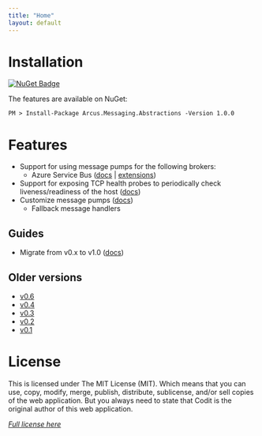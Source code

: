 ```yaml
---
title: "Home"
layout: default
---
```


# Installation

[![NuGet Badge](https://buildstats.info/nuget/Arcus.Messaging.Abstractions?packageVersion=1.0.0)](https://www.nuget.org/packages/Arcus.Messaging.Abstractions/1.0.0)

The features are available on NuGet:

```shell
PM > Install-Package Arcus.Messaging.Abstractions -Version 1.0.0
```

# Features

- Support for using message pumps for the following brokers:
    - Azure Service Bus ([docs](features/message-pumps/service-bus) | [extensions](features/service-bus))
- Support for exposing TCP health probes to periodically check liveness/readiness of the host ([docs](features/tcp-health-probe))
- Customize message pumps ([docs](features/message-pumps/customization))
    - Fallback message handlers

## Guides

* Migrate from v0.x to v1.0 ([docs](guides/migration-guide-v1.0))

## Older versions

- [v0.6](./../v0.6.0)
- [v0.4](./../v0.4.0)
- [v0.3](./../v0.3.0)
- [v0.2](./../v0.2.0)
- [v0.1](./../v0.1.0)

# License
This is licensed under The MIT License (MIT). Which means that you can use, copy, modify, merge, publish, distribute, sublicense, and/or sell copies of the web application. But you always need to state that Codit is the original author of this web application.

*[Full license here](https://github.com/arcus-azure/arcus.messaging/blob/master/LICENSE)*
